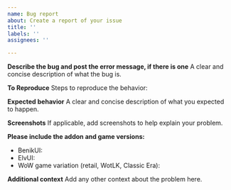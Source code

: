 ```yaml
---
name: Bug report
about: Create a report of your issue
title: ''
labels: ''
assignees: ''

---
```


**Describe the bug and post the error message, if there is one**
A clear and concise description of what the bug is.

**To Reproduce**
Steps to reproduce the behavior:

**Expected behavior**
A clear and concise description of what you expected to happen.

**Screenshots**
If applicable, add screenshots to help explain your problem.

**Please include the addon and game versions:**
 - BenikUI:
 - ElvUI:
 - WoW game variation (retail, WotLK, Classic Era):

**Additional context**
Add any other context about the problem here.
